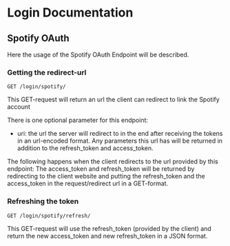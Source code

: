 # Login Documentation

## Spotify OAuth
Here the usage of the Spotify OAuth Endpoint will be described.

### Getting the redirect-url
```
GET /login/spotify/
```
This GET-request will return an url the client can redirect to link the Spotify account



There is one optional parameter for this endpoint:
 - uri: the url the server will redirect to in the end after receiving the tokens in an url-encoded format. Any parameters this url has will be returned in addition to the refresh_token and access_token.

The following happens when the client redirects to the url provided by this endpoint:
The access_token and refresh_token will be returned by redirecting to the client website and putting the refresh_token and the access_token in the request/redirect url in a GET-format.

### Refreshing the token
```
GET /login/spotify/refresh/
```
This GET-request will use the refresh_token (provided by the client) and return the new access_token and new refresh_token in a JSON format.
